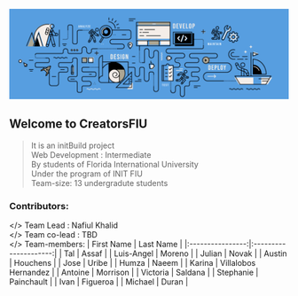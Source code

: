 ![Made with Love](cover.png)
## Welcome to CreatorsFIU 
> It is an initBuild project<br>
> Web Development : Intermediate<br>
> By students of Florida International University<br>
> Under the program of INIT FIU<br>
> Team-size: 13 undergradute students<br>

### Contributors:
</> Team Lead : Nafiul Khalid<br>
</> Team co-lead : TBD<br>
</> Team-members:
|    First Name    |       Last Name       |
|:----------------:|:---------------------:|
|       Tal        |         Assaf         |
|   Luis-Angel     |        Moreno         |
|      Julian      |         Novak         |
|      Austin      |       Houchens        |
|       Jose       |         Uribe         |
|      Humza       |         Naeem         |
|      Karina      | Villalobos Hernandez  |
|     Antoine      |       Morrison        |
|     Victoria     |       Saldana         |
|    Stephanie     |      Painchault       |
|       Ivan       |       Figueroa        |
|     Michael      |         Duran         |



